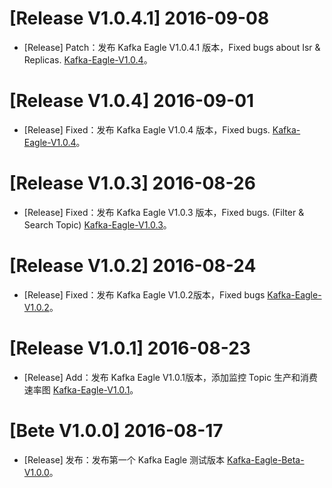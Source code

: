 # [Release V1.0.4.1] 2016-09-08
  * [Release] Patch：发布 Kafka Eagle V1.0.4.1 版本，Fixed bugs about Isr & Replicas. [Kafka-Eagle-V1.0.4](https://coding.net/u/smartloli/p/kafka-eagle-bin/git/archive/v1.0.4.1.tar.gz)。

# [Release V1.0.4] 2016-09-01
  * [Release] Fixed：发布 Kafka Eagle V1.0.4 版本，Fixed bugs. [Kafka-Eagle-V1.0.4](https://coding.net/u/smartloli/p/kafka-eagle-bin/git/archive/v1.0.4.tar.gz)。

# [Release V1.0.3] 2016-08-26
  * [Release] Fixed：发布 Kafka Eagle V1.0.3 版本，Fixed bugs. (Filter & Search Topic) [Kafka-Eagle-V1.0.3](https://coding.net/u/smartloli/p/kafka-eagle-bin/git/archive/v1.0.3.tar.gz)。

# [Release V1.0.2] 2016-08-24
  * [Release] Fixed：发布 Kafka Eagle V1.0.2版本，Fixed bugs [Kafka-Eagle-V1.0.2](https://coding.net/u/smartloli/p/kafka-eagle-bin/git/archive/v1.0.2.tar.gz)。

# [Release V1.0.1] 2016-08-23
  * [Release] Add：发布 Kafka Eagle V1.0.1版本，添加监控 Topic 生产和消费速率图 [Kafka-Eagle-V1.0.1](https://coding.net/u/smartloli/p/kafka-eagle-bin/git/archive/v1.0.1.tar.gz)。

# [Bete V1.0.0] 2016-08-17
  * [Release] 发布：发布第一个 Kafka Eagle 测试版本 [Kafka-Eagle-Beta-V1.0.0](https://coding.net/u/smartloli/p/kafka-eagle-bin/git/archive/beta-v1.0.1.tar.gz)。
